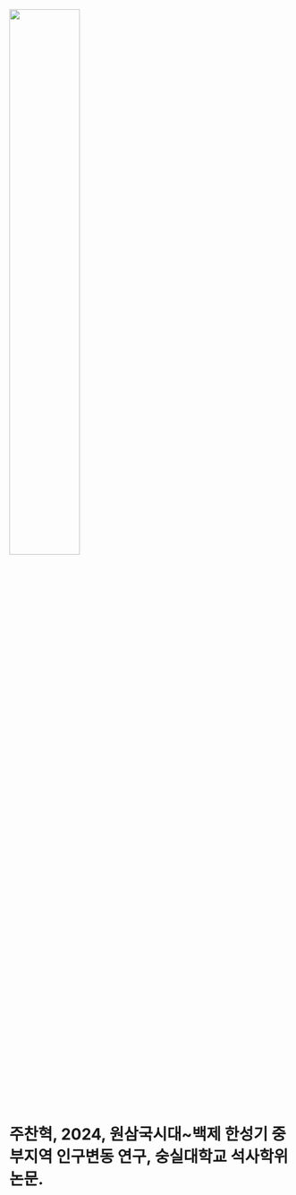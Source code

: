 <img src="https://user-images.githubusercontent.com/64909586/186408061-58a88e85-be08-47f2-b3b3-2c9e04a9dec6.png" width=50% height=50%>

# 주찬혁, 2024, 원삼국시대~백제 한성기 중부지역 인구변동 연구, 숭실대학교 석사학위논문.

